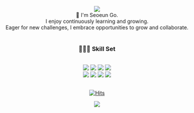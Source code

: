 <div align="center">
   <img src="https://capsule-render.vercel.app/api?type=waving&color=auto&height=120&text=&animation=" /> 
 <div>👋 I'm Seoeun Go. </div> 
  <div>I enjoy continuously learning and growing. <br/>
      Eager for new challenges, I embrace opportunities to grow and collaborate.
  </div>
<br/>
    
<h3> 👩🏻‍💻 Skill Set </h3>
<br/>
<div align= "center"> 
  <img src="https://img.shields.io/badge/CSS3-1572B6?style=flat-square&logo=CSS3&logoColor=white">
  <img src="https://img.shields.io/badge/HTML5-E34F26?style=flat-square&logo=HTML5&logoColor=white">
  <img src="https://img.shields.io/badge/Javascript-F7DF1E?style=flat-square&logo=Javascript&logoColor=white">
  <img src="https://img.shields.io/badge/Typescript-3178C6?style=flat-square&logo=Typescript&logoColor=white"> <br/>
  <img src="https://img.shields.io/badge/React-61DAFB?style=flat-square&logo=React&logoColor=white">
  <img src="https://img.shields.io/badge/MongoDB-47A248?style=flat-square&logo=MongoDB&logoColor=white">
  <img src="https://img.shields.io/badge/Java-007396?style=flat-square&logo=Java&logoColor=white">
  <img src="https://img.shields.io/badge/Oracle-F80000?style=flat-square&logo=Oracle&logoColor=white">       
</div>
<br/>

[![Hits](https://hits.seeyoufarm.com/api/count/incr/badge.svg?url=https%3A%2F%2Fgithub.com%2Fblunyl&count_bg=%236A8CAF&title_bg=%23FFFFFF&icon=&icon_color=%236A8CAF&title=Views&edge_flat=false)](https://hits.seeyoufarm.com)

<div align= "center"> 
    <img src="https://github-readme-stats.vercel.app/api/top-langs/?username=blunyl&layout=compact&bg_color=180,000000,&title_color=black&text_color=black"/> 
</div> 
    

